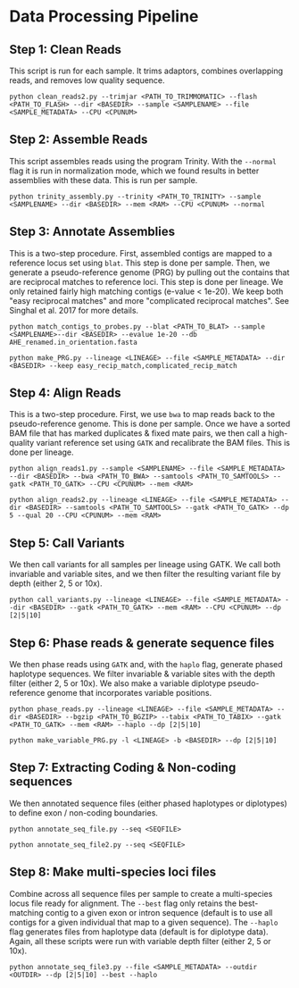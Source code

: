 # Data Processing Pipeline

## Step 1: Clean Reads
This script is run for each sample. It trims adaptors, combines overlapping reads, and removes low quality sequence.

`python clean_reads2.py --trimjar <PATH_TO_TRIMMOMATIC> --flash <PATH_TO_FLASH> --dir <BASEDIR> --sample <SAMPLENAME> --file <SAMPLE_METADATA> --CPU <CPUNUM>`

## Step 2: Assemble Reads
This script assembles reads using the program Trinity. With the `--normal` flag it is run in normalization mode, which we found results in better assemblies with these data. This is run per sample.

`python trinity_assembly.py --trinity <PATH_TO_TRINITY> --sample <SAMPLENAME> --dir <BASEDIR> --mem <RAM> --CPU <CPUNUM> --normal`

## Step 3: Annotate Assemblies
This is a two-step procedure. First, assembled contigs are mapped to a reference locus set using `blat`. This step is done per sample. Then, we generate a pseudo-reference genome (PRG) by pulling out the contains that are reciprocal matches to reference loci. This step is done per lineage. We only retained fairly high matching contigs (e-value < 1e-20). We keep both "easy reciprocal matches" and more "complicated reciprocal matches". See Singhal et al. 2017 for more details. 

`python match_contigs_to_probes.py --blat <PATH_TO_BLAT> --sample <SAMPLENAME>--dir <BASEDIR> --evalue 1e-20 --db AHE_renamed.in_orientation.fasta`

`python make_PRG.py --lineage <LINEAGE> --file <SAMPLE_METADATA> --dir <BASEDIR> --keep easy_recip_match,complicated_recip_match`

## Step 4: Align Reads
This is a two-step procedure. First, we use `bwa` to map reads back to the pseudo-reference genome. This is done per sample. Once we have a sorted BAM file that has marked duplicates & fixed mate pairs, we then call a high-quality variant reference set using `GATK` and recalibrate the BAM files.  This is done per lineage.

`python align_reads1.py --sample <SAMPLENAME> --file <SAMPLE_METADATA> --dir <BASEDIR> --bwa <PATH_TO_BWA> --samtools <PATH_TO_SAMTOOLS> --gatk <PATH_TO_GATK> --CPU <CPUNUM> --mem <RAM>`

`python align_reads2.py --lineage <LINEAGE> --file <SAMPLE_METADATA> --dir <BASEDIR> --samtools <PATH_TO_SAMTOOLS> --gatk <PATH_TO_GATK> --dp 5 --qual 20 --CPU <CPUNUM> --mem <RAM>`

## Step 5: Call Variants
We then call variants for all samples per lineage using GATK. We call both invariable and variable sites, and we then filter the resulting variant file by depth (either 2, 5 or 10x).

`python call_variants.py --lineage <LINEAGE> --file <SAMPLE_METADATA> --dir <BASEDIR> --gatk <PATH_TO_GATK> --mem <RAM> --CPU <CPUNUM> --dp [2|5|10]`

## Step 6: Phase reads & generate sequence files
We then phase reads using `GATK` and, with the `haplo` flag, generate phased haplotype sequences. We filter invariable & variable sites with the depth filter (either 2, 5 or 10x). We also make a variable diplotype pseudo-reference genome that incorporates variable positions.

`python phase_reads.py --lineage <LINEAGE> --file <SAMPLE_METADATA> --dir <BASEDIR> --bgzip <PATH_TO_BGZIP> --tabix <PATH_TO_TABIX> --gatk <PATH_TO_GATK> --mem <RAM> --haplo --dp [2|5|10]`

`python make_variable_PRG.py -l <LINEAGE> -b <BASEDIR> --dp [2|5|10]`

## Step 7: Extracting Coding & Non-coding sequences
We then annotated sequence files (either phased haplotypes or diplotypes) to define exon / non-coding boundaries.

`python annotate_seq_file.py --seq <SEQFILE>`

`python annotate_seq_file2.py --seq <SEQFILE>`

## Step 8: Make multi-species loci files
Combine across all sequence files per sample to create a multi-species locus file ready for alignment. The `--best` flag only retains the best-matching contig to a given exon or intron sequence (default is to use all contigs for a given individual that map to a given sequence). The `--haplo` flag generates files from haplotype data (default is for diplotype data). Again, all these scripts were run with variable depth filter (either 2, 5 or 10x).

`python annotate_seq_file3.py --file <SAMPLE_METADATA> --outdir <OUTDIR> --dp [2|5|10] --best --haplo`